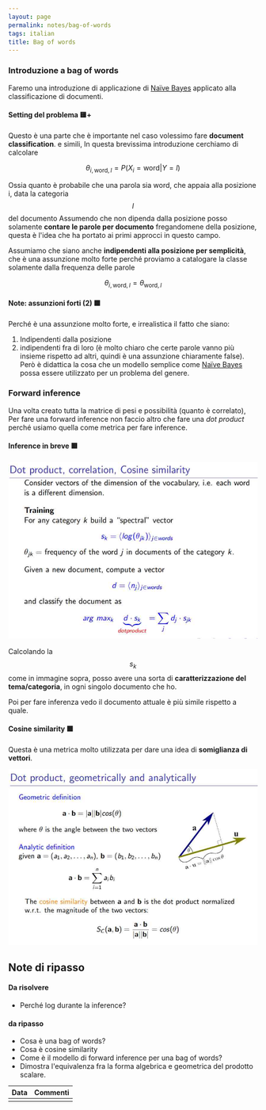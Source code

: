 ```yaml
---
layout: page
permalink: notes/bag-of-words
tags: italian
title: Bag of words
---
```


### Introduzione a bag of words
Faremo una introduzione di applicazione di [Naïve Bayes](/notes/naïve-bayes) applicato alla classificazione di documenti.

#### Setting del problema 🟨+
Questo è una parte che è importante nel caso volessimo fare **document classification**. e simili,
In questa brevissima introduzione cerchiamo di calcolare

$$
\theta_{i, \text{word}, l} = P(X_{i} =  \text{word} | Y = l)
$$

Ossia quanto è probabile che una parola sia word, che appaia alla posizione i, data la categoria $$l$$  del documento
Assumendo che non dipenda dalla posizione posso solamente **contare le parole per documento** fregandomene della posizione, questa è l'idea che ha portato ai primi approcci in questo campo.

Assumiamo che siano anche **indipendenti alla posizione per semplicità**, che è una assunzione molto forte perché proviamo a catalogare la classe solamente dalla frequenza delle parole


$$
\theta_{i, \text{word}, l} = \theta_{\text{word}, l}
$$


#### Note: assunzioni forti (2) 🟩
Perché è una assunzione molto forte, e irrealistica il fatto che siano:
1. Indipendenti dalla posizione
2. indipendenti fra di loro (è molto chiaro che certe parole vanno più insieme rispetto ad altri, quindi è una assunzione chiaramente false).
Però è didattica la cosa che un modello semplice come [Naïve Bayes](/notes/naïve-bayes) possa essere utilizzato per un problema del genere.

### Forward inference
Una volta creato tutta la matrice di pesi e possibilità (quanto è correlato),
Per fare una forward inference non faccio altro che fare una *dot product* perché usiamo quella come metrica per fare inference.

#### Inference in breve 🟥
<img src="/images/notes/Bag of words-1696859313605.jpeg" alt="Bag of words-1696859313605">


Calcolando la $$s_{k}$$ come in immagine sopra, posso avere una sorta di **caratterizzazione del tema/categoria**, in ogni singolo documento che ho.

Poi per fare inferenza vedo il documento attuale è più simile rispetto a quale.

#### Cosine similarity 🟩
Questa è una metrica molto utilizzata per dare una idea di **somiglianza di vettori**.

<img src="/images/notes/Bag of words-1696859419879.jpeg" alt="Bag of words-1696859419879">

## Note di ripasso
#### Da risolvere
- Perché log durante la inference?
#### da ripasso
- Cosa è una bag of words?
- Cosa è cosine similarity
- Come è il modello di forward inference per una bag of words?
- Dimostra l'equivalenza fra la forma algebrica e geometrica del prodotto scalare.

| Data | Commenti |
| ---- | -------- |
|      |          |